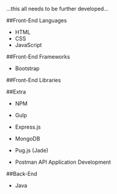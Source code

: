 ...this all needs to be further developed...

##Front-End Languages
- HTML
- CSS
- JavaScript

##Front-End Frameworks

- Bootstrap

##Front-End Libraries

##Extra

- NPM

- Gulp

- Express.js

- MongoDB

- Pug.js (Jade)

- Postman API Application Development

##Back-End

- Java
